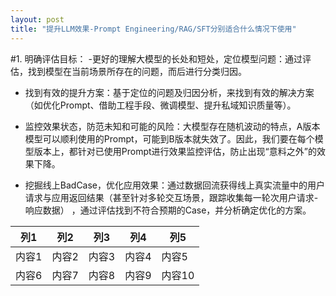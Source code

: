 ```yaml
---
layout: post
title: "提升LLM效果-Prompt Engineering/RAG/SFT分别适合什么情况下使用"
---
```


#1. 明确评估目标：
-更好的理解大模型的长处和短处，定位模型问题：通过评估，找到模型在当前场景所存在的问题，而后进行分类归因。

- 找到有效的提升方案：基于定位的问题及归因分析，来找到有效的解决方案（如优化Prompt、借助工程手段、微调模型、提升私域知识质量等）。

- 监控效果状态，防范未知和可能的风险：大模型存在随机波动的特点，A版本模型可以顺利使用的Prompt，可能到B版本就失效了。因此，我们要在每个模型版本上，都针对已使用Prompt进行效果监控评估，防止出现“意料之外”的效果下降。

- 挖掘线上BadCase，优化应用效果：通过数据回流获得线上真实流量中的用户请求与应用返回结果（甚至针对多轮交互场景，跟踪收集每一轮次用户请求-响应数据） ，通过评估找到不符合预期的Case，并分析确定优化的方案。


| 列1 | 列2 | 列3 | 列4 | 列5 |
|-----|-----|-----|-----|-----|
| 内容1 | 内容2 | 内容3 | 内容4 | 内容5 |
| 内容6 | 内容7 | 内容8 | 内容9 | 内容10 |